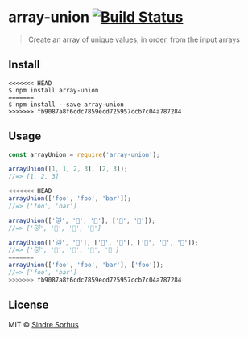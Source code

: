 # array-union [![Build Status](https://travis-ci.org/sindresorhus/array-union.svg?branch=master)](https://travis-ci.org/sindresorhus/array-union)

> Create an array of unique values, in order, from the input arrays


## Install

```
<<<<<<< HEAD
$ npm install array-union
=======
$ npm install --save array-union
>>>>>>> fb9087a8f6cdc7859ecd725957ccb7c04a787284
```


## Usage

```js
const arrayUnion = require('array-union');

arrayUnion([1, 1, 2, 3], [2, 3]);
//=> [1, 2, 3]

<<<<<<< HEAD
arrayUnion(['foo', 'foo', 'bar']);
//=> ['foo', 'bar']

arrayUnion(['🐱', '🦄', '🐻'], ['🦄', '🌈']);
//=> ['🐱', '🦄', '🐻', '🌈']

arrayUnion(['🐱', '🦄'], ['🐻', '🦄'], ['🐶', '🌈', '🌈']);
//=> ['🐱', '🦄', '🐻', '🐶', '🌈']
=======
arrayUnion(['foo', 'foo', 'bar'], ['foo']);
//=> ['foo', 'bar']
>>>>>>> fb9087a8f6cdc7859ecd725957ccb7c04a787284
```


## License

MIT © [Sindre Sorhus](https://sindresorhus.com)
